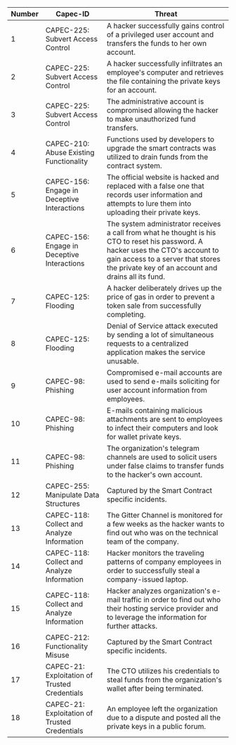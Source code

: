 | Number | Capec-ID | Threat |
|---------------------|-----------------------------------------------|----------------------------------------------------------------------------------------------------------------------------------------------------------------------------------------------------------------------------------------------------------------------------------------------------------------------------------------------------------------------------------------------------------------------------------------------------------------------------------------------------------------|
| 1 | CAPEC-225: Subvert Access Control |  A hacker successfully gains control of a privileged user account and transfers the funds to her own account. 
| 2 | CAPEC-225: Subvert Access Control |  A hacker successfully infiltrates an employee's computer and retrieves the file containing the private keys for an account.  |
| 3 | CAPEC-225: Subvert Access Control | The administrative account is compromised allowing the hacker to make unauthorized fund transfers. | 
| 4 | CAPEC-210: Abuse Existing Functionality | Functions used by developers to upgrade the smart contracts was utilized to drain funds from the contract system. |
| 5 | CAPEC-156: Engage in Deceptive Interactions | The official website is hacked and replaced with a false one that records user information and attempts to lure them into uploading their private keys. | 
| 6 | CAPEC-156: Engage in Deceptive Interactions | The system administrator receives a call from what he thought is his CTO to reset his password. A hacker uses the CTO's account to gain access to a server that stores the private key of an account and drains all its fund. |
| 7 | CAPEC-125: Flooding | A hacker deliberately drives up the price of gas in order to prevent a token sale from successfully completing. |
| 8 | CAPEC-125: Flooding | Denial of Service attack executed by sending a lot of simultaneous requests to a centralized application makes the service unusable. |
| 9 | CAPEC-98: Phishing | Compromised e-mail accounts are used to send e-mails soliciting for user account information from employees. |
| 10 | CAPEC-98: Phishing | E-mails containing malicious attachments are sent to employees to infect their computers and look for wallet private keys. |
| 11 | CAPEC-98: Phishing | The organization's telegram channels are used to solicit users under false claims to transfer funds to the hacker's own account. |
| 12 | CAPEC-255: Manipulate Data Structures | Captured by the Smart Contract specific incidents. |
| 13 | CAPEC-118: Collect and Analyze Information | The Gitter Channel is monitored for a few weeks as the hacker wants to find out who was on the technical team of the company. |
| 14 | CAPEC-118: Collect and Analyze Information | Hacker monitors the traveling patterns of company employees in order to successfully steal a company-issued laptop. | 
| 15 | CAPEC-118: Collect and Analyze Information | Hacker analyzes organization's e-mail traffic in order to find out who their hosting service provider and to leverage the information for further attacks. |
| 16 | CAPEC-212: Functionality Misuse |  Captured by the Smart Contract specific incidents. |
| 17 | CAPEC-21: Exploitation of Trusted Credentials | The CTO utilizes his credentials to steal funds from the organization's wallet after being terminated. |
| 18 | CAPEC-21: Exploitation of Trusted Credentials | An employee left the organization due to a dispute and posted all the private keys in a public forum. |
